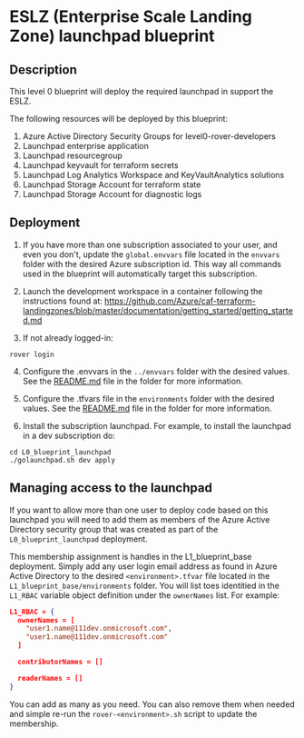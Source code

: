 # ESLZ (Enterprise Scale Landing Zone) launchpad blueprint

## Description

This level 0 blueprint will deploy the required launchpad in support the ESLZ.

The following resources will be deployed by this blueprint:

1. Azure Active Directory Security Groups for level0-rover-developers
2. Launchpad enterprise application
3. Launchpad resourcegroup
4. Launchpad keyvault for terraform secrets
5. Launchpad Log Analytics Workspace and KeyVaultAnalytics solutions
6. Launchpad Storage Account for terraform state
7. Launchpad Storage Account for diagnostic logs

## Deployment

1. If you have more than one subscription associated to your user, and even you don't, update the `global.envvars` file located in the `envvars` folder with the desired Azure subscription id. This way all commands used in the blueprint will automatically target this subscription.

2. Launch the development workspace in a container following the instructions found at: https://github.com/Azure/caf-terraform-landingzones/blob/master/documentation/getting_started/getting_started.md

3. If not already logged-in:

```
rover login
```

4. Configure the <envname>.envvars in the `../envvars` folder with the desired values. See the [README.md](../envvars/README.md) file in the folder for more information.

5. Configure the <envname>.tfvars file in the `environments` folder with the desired values. See the [README.md](./environments/README.md) file in the folder for more information.

6. Install the subscription launchpad. For example, to install the launchpad in a dev subscription do:

```
cd L0_blueprint_launchpad
./golaunchpad.sh dev apply
```

## Managing access to the launchpad

If you want to allow more than one user to deploy code based on this launchpad you will need to add them as members of the Azure Active Directory security group that was created as part of the `L0_blueprint_launchpad` deployment.

This membership assignment is handles in the L1_blueprint_base deployment. Simply add any user login email address as found in Azure Active Directory to the desired `<environment>.tfvar` file located in the `L1_blueprint_base/environments` folder. You will list toes identitied in the `L1_RBAC` variable object definition under the `ownerNames` list. For example:

```json
L1_RBAC = {
  ownerNames = [
    "user1.name@111dev.onmicrosoft.com",
    "user1.name@111dev.onmicrosoft.com"
  ]

  contributorNames = []

  readerNames = []
}
```

You can add as many as you need. You can also remove them when needed and simple re-run the `rover-<environment>.sh` script to update the membership.
